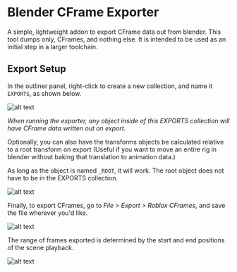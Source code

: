 # Blender CFrame Exporter
A simple, lightweight addon to export CFrame data out from blender. This tool dumps only, CFrames, and nothing else. It is intended to be used as an initial step in a larger toolchain.

## Export Setup
In the outliner panel, right-click to create a new collection, and name it `EXPORTS`, as shown below.

![alt text](https://github.com/zoebasil/blender-cf-exporter/raw/master/readme_imgs/collection_2.png)

*When running the exporter, any object inside of this EXPORTS collection will have CFrame data written out on export.*

Optionally, you can also have the transforms objects be calculated relative to a root transform on export (Useful if you want to move an entire rig in blender without baking that translation to animation data.) 

As long as the object is named `_ROOT`, it will work. The root object does not have to be in the EXPORTS collection.

![alt text](https://github.com/zoebasil/blender-cf-exporter/raw/master/readme_imgs/root.png)

Finally, to export CFrames, go to *File > Export > Roblox CFrames*, and save the file wherever you'd like.

![alt text](https://github.com/zoebasil/blender-cf-exporter/raw/master/readme_imgs/export_dropdown.png)

The range of frames exported is determined by the start and end positions of the scene playback.

![alt text](https://github.com/zoebasil/blender-cf-exporter/raw/master/readme_imgs/start_end.png)